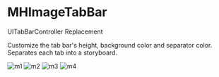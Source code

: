 # MHImageTabBar
UITabBarController Replacement

Customize the tab bar's height, background color and separator color. Separates each tab into a storyboard.

![m1](https://dl.dropboxusercontent.com/u/29841984/markdownImages/MHImageTabBar/m1.png) ![m2](https://dl.dropboxusercontent.com/u/29841984/markdownImages/MHImageTabBar/m2.png) ![m3](https://dl.dropboxusercontent.com/u/29841984/markdownImages/MHImageTabBar/m3.png) ![m4](https://dl.dropboxusercontent.com/u/29841984/markdownImages/MHImageTabBar/m4.png)
